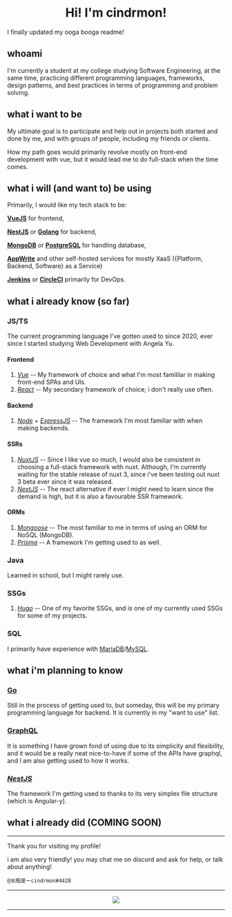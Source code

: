 <h1 align="center">Hi! I'm cindrmon!</h1>

I finally updated my ooga booga readme!

## whoami

I'm currently a student at my college studying Software Engineering, at the same time, practicing different programming languages, frameworks, design patterns, and best practices in terms of programming and problem solving.

## what i want to be

My ultimate goal is to participate and help out in projects both started and done by me, and with groups of people, including my friends or clients.

How my path goes would primarily revolve mostly on front-end development with vue, but it would lead me to do full-stack when the time comes.

## what i will (and want to) be using

Primarily, I would like my tech stack to be:

[**VueJS**](https://vuejs.org/) for frontend,

[**NestJS**](https://nestjs.com/) or [**Golang**](https://go.dev/) for backend,

[**MongoDB**](https://mongodb.com/) or [**PostgreSQL**](https://postgresql.org/) for handling database,

[**AppWrite**](https://appwrite.io/) and other self-hosted services for mostly XaaS ({Platform, Backend, Software} as a Service)

[**Jenkins**](https://jenkins.io/) or [**CircleCI**](https://circleci.com) primarily for DevOps.

## what i already know (so far)

### JS/TS

The current programming language I've gotten used to since 2020, ever since I started studying Web Development with Angela Yu.

#### Frontend

1. [_Vue_](https://vuejs.org/) -- My framework of choice and what I'm most famililar in making front-end SPAs and UIs.
2. [_React_](https://reactjs.org/) -- My secondary framework of choice; i don't really use often.

#### Backend

1. [_Node_](https://nodejs.org/) + [_ExpressJS_](https://expressjs.com/) -- The framework I'm most familiar with when making backends.

#### SSRs

1. [_NuxtJS_](https://nuxtjs.org) -- Since I like vue so much, I would also be consistent in choosing a full-stack framework with nuxt. Although, I'm currently waiting for the stable release of nuxt 3, since i've been testing out nuxt 3 beta ever since it was released.
2. [_NextJS_](https://nextjs.org) -- The react alternative if ever I might need to learn since the demand is high, but it is also a favourable SSR framework.

#### ORMs

1. [_Mongoose_](https://mongoosejs.com/) -- The most familiar to me in terms of using an ORM for NoSQL (MongoDB).
2. [_Prisma_](https://prisma.io/) -- A framework I'm getting used to as well.

### Java

Learned in school, but I might rarely use.

### SSGs

1. [_Hugo_](https://gohugo.io/) -- One of my favorite SSGs, and is one of my currently used SSGs for some of my projects.

### SQL

I primarily have experience with [MariaDB](https://mariadb.org/)/[MySQL](https://mysql.com/).

## what i'm planning to know

### [Go](https://go.dev/)

Still in the process of getting used to, but someday, this will be my primary programming language for backend. It is currently in my "want to use" list.

### [GraphQL](https://graphql.org/)

It is something I have grown fond of using due to its simplicity and flexibility, and it would be a really neat nice-to-have if some of the APIs have graphql, and I am also getting used to how it works.

### [_NestJS_](https://nestjs.com/)

The framework I'm getting used to thanks to its very simplex file structure (which is Angular-y).

## what i already did (COMING SOON)

---

Thank you for visiting my profile!

i am also very friendly! you may chat me on discord and ask for help, or talk about anything!

```
@水瓶座ーcindrmon#4428
```

---

<p align="center">
    <a href="https://github.com/cindrmon">
        <img src="https://github-readme-stats.vercel.app/api?username=cindrmon">
    </a>
</p>

---
